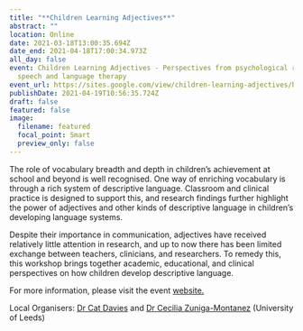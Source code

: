 ```yaml
---
title: "**Children Learning Adjectives**"
abstract: ""
location: Online
date: 2021-03-18T13:00:35.694Z
date_end: 2021-04-18T17:00:34.973Z
all_day: false
event: Children Learning Adjectives - Perspectives from psychological research, the primary classroom, and
  speech and language therapy
event_url: https://sites.google.com/view/children-learning-adjectives/home
publishDate: 2021-04-19T10:56:35.724Z
draft: false
featured: false
image:
  filename: featured
  focal_point: Smart
  preview_only: false
---
```

<!--StartFragment-->

The role of vocabulary breadth and depth in children’s achievement at school and beyond is well recognised. One way of enriching vocabulary is through a rich system of descriptive language. Classroom and clinical practice is designed to support this, and research findings further highlight the power of adjectives and other kinds of descriptive language in children’s developing language systems.

Despite their importance in communication, adjectives have received relatively little attention in research, and up to now there has been limited exchange between teachers, clinicians, and researchers. To remedy this, this workshop brings together academic, educational, and clinical perspectives on how children develop descriptive language.

For more information, please visit the event [website.](https://sites.google.com/view/children-learning-adjectives/home)



Local Organisers:
[Dr Cat Davies](https://www.google.com/url?q=https%3A%2F%2Fahc.leeds.ac.uk%2Flanguages%2Fstaff%2F699%2Fdr-catherine-davies&sa=D&sntz=1&usg=AFQjCNFWOJHfHP8EFp_gnaQM1mhMbyIrvQ) and [Dr Cecilia Zuniga-Montanez](https://ahc.leeds.ac.uk/languages/staff/3301/dr-cecilia-zuniga-montanez) (University of Leeds)

<!--EndFragment-->
